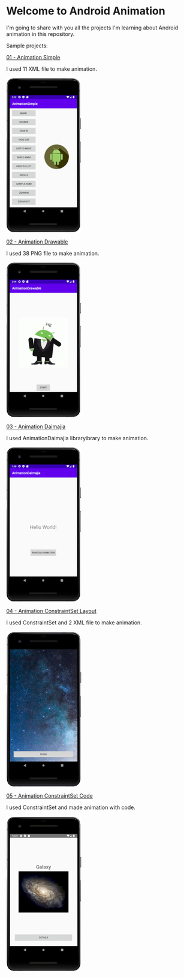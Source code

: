 # Welcome to Android Animation
I'm going to share with you all the projects I'm learning about Android animation in this repository.

Sample projects:


[01 - Animation Simple](https://github.com/mahmood-ghaem/Android_Animation/tree/master/AnimationSimple)

I used 11 XML file to make animation.

<img width="200"  alt="Animation Simple" align="middle" src="./AnimationSimple/screenshot.gif" />


[02 - Animation Drawable](https://github.com/mahmood-ghaem/Android_Animation/tree/master/AnimationDrawable)

I used 38 PNG file to make animation.

<img width="200"  alt="Animation Simple" align="middle" src="./AnimationDrawable/screenshot.gif" />


[03 - Animation Daimajia](https://github.com/mahmood-ghaem/Android_Animation/tree/master/AnimationDaimajia)

I used AnimationDaimajia libraryibrary to make animation.

<img width="200"  alt="Animation Simple" align="middle" src="./AnimationDaimajia/screenshot.gif" />



[04 - Animation ConstraintSet Layout](https://github.com/mahmood-ghaem/Android_Animation/tree/master/AnimationConstraintSetLayout)

I used ConstraintSet and 2 XML file to make animation.

<img width="200"  alt="Animation ConstraintSet Layout" align="middle" src="./AnimationConstraintSetLayout/screenshot.gif" />


[05 - Animation ConstraintSet Code](https://github.com/mahmood-ghaem/Android_Animation/tree/master/AnimationConstraintSetCode)

I used ConstraintSet and made animation with code.

<img width="200"  alt="Animation ConstraintSet Code" align="middle" src="./AnimationConstraintSetCode/screenshot.gif" />
